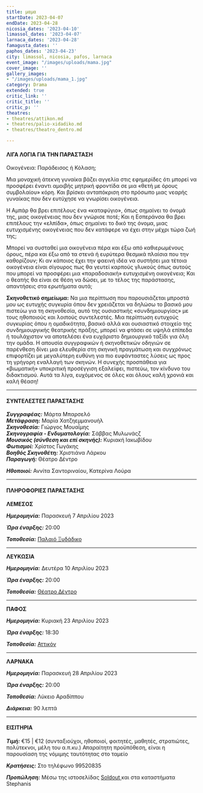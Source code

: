 ```yaml
---
title: μαμα
startDate: 2023-04-07
endDate: 2023-04-28
nicosia_dates: '2023-04-10'
limassol_dates: '2023-04-07'
larnaca_dates: '2023-04-28'
famagusta_dates: ''
paphos_dates: '2023-04-23'
city: limassol, nicosia, pafos, larnaca
event_image: "/images/uploads/mama.jpg"
cover_image: ''
gallery_images:
- "/images/uploads/mama_1.jpg"
category: Drama
extended: true
critic_link: ''
critic_title: ''
critic_p: ''
theatres:
- theatres/attikon.md
- theatres/palio-xidadiko.md
- theatres/theatro_dentro.md

---
```

#### ΛΙΓΑ ΛΟΓΙΑ ΓΙΑ ΤΗΝ ΠΑΡΑΣΤΑΣΗ

Οικογένεια: Παράδεισος ή Κόλαση;

Μια μοναχική άτεκνη γυναίκα βάζει αγγελία στις εφημερίδες ότι μπορεί να προσφέρει έναντι αμοιβής μητρική φροντίδα σε μια «θετή με όρους συμβολαίου» κόρη. Και βρίσκει ανταπόκριση στο πρόσωπο μιας νεαρής γυναίκας που δεν ευτύχησε να γνωρίσει οικογένεια.

Η Αμπάρ θα βρει επιτέλους ένα «καταφύγιο», όπως σημαίνει το όνομά της, μιας οικογένειας που δεν γνώρισε ποτέ; Και η Εσπεράνσα θα βρει επιτέλους την «ελπίδα», όπως σημαίνει το δικό της όνομα, μιας ευτυχισμένης οικογένειας που δεν κατάφερε να έχει στην μέχρι τώρα ζωή της;

Μπορεί να συσταθεί μια οικογένεια πέρα και έξω από καθιερωμένους όρους, πέρα και έξω από τα στενά ή ευρύτερα θεσμικά πλαίσια που την καθορίζουν; Κι αν κάποιος έχει την φαεινή ιδέα να συστήσει μια τέτοια οικογένεια είναι σίγουρος πως θα γευτεί καρπούς γλυκούς όπως αυτούς που μπορεί να προσφέρει μια «παραδοσιακή» ευτυχισμένη οικογένεια; Και ο θεατής θα είναι σε θέση να δώσει, με το τέλος της παράστασης, απαντήσεις στα ερωτήματα αυτά;

**Σκηνοθετικό σημείωμα:** Να μια περίπτωση που παρουσιάζεται μπροστά μου ως ευτυχής συγκυρία όπου δεν χρειάζεται να δηλώσω το βασικό μου πιστεύω για τη σκηνοθεσία, αυτό της ουσιαστικής «συνδημιουργίας» με τους ηθοποιούς και λοιπούς συντελεστές. Μια περίπτωση ευτυχούς συγκυρίας όπου η ομαδικότητα, βασικό αλλά και ουσιαστικό στοιχείο της συνδημιουργικής θεατρικής πράξης, μπορεί να φτάσει σε υψηλά επίπεδα ή τουλάχιστον να αποτελέσει ένα ευχάριστο δημιουργικό ταξίδι για όλη την ομάδα. Η απουσία συγγραφικών ή σκηνοθετικών οδηγιών σε παρένθεση δίνει μια ελευθερία στη σκηνική πραγμάτωση και συγχρόνως επιφορτίζει με μεγαλύτερη ευθύνη για πιο ευφάνταστες λύσεις ως προς τη γρήγορη εναλλαγή των σκηνών. Η συνεχής προσπάθεια για «βιωματική» υποκριτική προσέγγιση εξαλείφει, πιστεύω, τον κίνδυνο του διδακτισμού. Αυτά τα λίγα, ευχόμενος σε όλες και όλους καλή χρονιά και καλή θέαση!

***

#### ΣΥΝΤΕΛΕΣΤΕΣ ΠΑΡΑΣΤΑΣΗΣ

**_Συγγραφέας:_** Μάρτα Μπαρσελό  
**_Μετάφραση:_** Μαρία Χατζηεμμανουήλ  
**_Σκηνοθεσία:_** Γιώργος Μουαΐμης  
**_Σκηνογραφία - Ενδυματολογία:_** Σάββας Μυλωνάςζ  
**_Μουσικός (σύνθεση και επί σκηνής):_** Κυριακή Ιακωβίδου  
**_Φωτισμοί:_** Χρίστος Γωγάκης  
**_Βοηθός Σκηνοθέτη:_** Xριστιάνα Λάρκου  
**_Παραγωγή:_** Θέατρο Δέντρο

**_Ηθοποιοί:_** Αννίτα Σαντοριναίου, Κατερίνα Λούρα

***

#### ΠΛΗΡΟΦΟΡΙΕΣ ΠΑΡΑΣΤΑΣΗΣ

**ΛΕΜΕΣΟΣ**

**_Ημερομηνία:_** Παρασκευή 7 Απριλίου 2023

**_Ώρα έναρξης:_** 20:00

**_Τοποθεσία:_** [Παλαιό Ξυδάδικο](?#map)

***

**ΛΕΥΚΩΣΙΑ**

**_Ημερομηνία:_** Δευτέρα 10 Απριλίου 2023

**_Ώρα έναρξης:_** 20:00

**_Τοποθεσία:_** [Θέατρο Δέντρο](?#map)

***

**ΠΑΦΟΣ**

**_Ημερομηνία:_** Κυριακή 23 Απριλίου 2023

**_Ώρα έναρξης:_** 18:30

**_Τοποθεσία:_** [Αττικόν](?#map)

***

**ΛΑΡΝΑΚΑ**

**_Ημερομηνία:_** Παρασκευή 28 Απριλίου 2023

**_Ώρα έναρξης:_** 20:00

**_Τοποθεσία:_** Λύκειο Αραδίππου

**_Διάρκεια:_** 90 λεπτά

***

#### ΕΙΣΙΤΗΡΙΑ

**_Τιμή:_** €15 | €12 (συνταξιούχοι, ηθοποιοί, φοιτητές, μαθητές, στρατιώτες, πολύτεκνοι, μέλη του α.π.κυ.) Απαραίτητη προϋπόθεση, είναι η παρουσίαση της νόμιμης ταυτότητας στο ταμείο

**_Κρατήσεις:_** Στο τηλέφωνο 99520835

**_Προπώληση:_** Μέσω της ιστοσελίδας [Soldout ](https://www.soldoutticketbox.com/mama-theatro-dentro-2023/?lang=en)και στα καταστήματα Stephanis